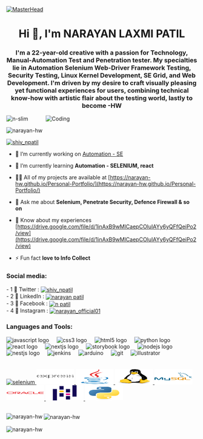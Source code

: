 [![MasterHead](https://techbullion.com/wp-content/uploads/2023/03/Software-Development.webp)](https://narayan-hw.github.io/Personal-Portfolio/)
<h1 align="center">Hi 👋, I'm NARAYAN LAXMI PATIL</h1>
<h3 align="center">I'm a 22-year-old creative with a passion for Technology, Manual-Automation Test and Penetration tester. My specialties lie in Automation Selenium Web-Driver Framework Testing, Security Testing, Linux Kernel Development, SE Grid, and Web Development. I'm driven by my desire to craft visually pleasing yet functional experiences for users, combining technical know-how with artistic flair about the testing world, lastly to become -HW</h3>
<img align="right" alt="Coding" width="400" src="https://github.com/NarayaN-HW/NarayaN-HW/assets/151113796/ecf9f3f0-e27e-4abf-954c-cea163545789">

![n-slim](https://github.com/NarayaN-HW/NarayaN-HW/assets/151113796/fb2e78a8-78e0-4017-b9f2-71e6e81763b0)


<p align="left"> <img src="https://komarev.com/ghpvc/?username=narayan-hw&label=Profile%20views&color=0e75b6&style=flat" alt="narayan-hw" /> </p>

<p align="left"> <a href="https://twitter.com/shiv_npatil" target="blank"><img src="https://img.shields.io/twitter/follow/shiv_npatil?logo=twitter&style=for-the-badge" alt="shiv_npatil" /></a> </p>

- 🔭 I’m currently working on [Automation - SE](none)

- 🌱 I’m currently learning **Automation - SELENIUM, react**

- 👨‍💻 All of my projects are available at [https://narayan-hw.github.io/Personal-Portfolio/](https://narayan-hw.github.io/Personal-Portfolio/)

- 💬 Ask me about **Selenium, Penetrate Security, Defence Firewall & so on**

- 📄 Know about my experiences [https://drive.google.com/file/d/1inAxB9wMlCaepCOluIAYy6yQFfQeiPo2/view](https://drive.google.com/file/d/1inAxB9wMlCaepCOluIAYy6yQFfQeiPo2/view)

- ⚡ Fun fact **love to Info Collect**

<h3 align="left">Social media:</h3>
<p align="left">
-  1 💬 Twitter :  <a href="https://twitter.com/shiv_npatil" target="blank"><img align="center" src="https://raw.githubusercontent.com/rahuldkjain/github-profile-readme-generator/master/src/images/icons/Social/twitter.svg" alt="shiv_npatil" height="40" width="120" /></a> </br>
-  2 💬 LinkedIn :   <a href="https://linkedin.com/in/narayan patil" target="blank"><img align="center" src="https://raw.githubusercontent.com/rahuldkjain/github-profile-readme-generator/master/src/images/icons/Social/linked-in-alt.svg" alt="narayan patil" height="40" width="120" /></a> </br>
-  3 💬 Facebook :  <a href="https://fb.com/n patil" target="blank"><img align="center" src="https://raw.githubusercontent.com/rahuldkjain/github-profile-readme-generator/master/src/images/icons/Social/facebook.svg" alt="n patil" height="40" width="120"" /></a> </br>
-  4 💬 Instagram :  <a href="https://instagram.com/narayan_official01" target="blank"><img align="center" src="https://raw.githubusercontent.com/rahuldkjain/github-profile-readme-generator/master/src/images/icons/Social/instagram.svg" alt="narayan_official01" height="40" width="150" /></a>
</p>



<h3 align="left">Languages and Tools:</h3>
<p align="left">
  <img src="https://cdn.jsdelivr.net/gh/devicons/devicon/icons/javascript/javascript-original.svg" height="40" alt="javascript logo"  />
  <img width="12" />
  <img src="https://cdn.jsdelivr.net/gh/devicons/devicon/icons/css3/css3-original.svg" height="30" alt="css3 logo"  />
  <img width="12" />
  <img src="https://cdn.jsdelivr.net/gh/devicons/devicon/icons/html5/html5-original.svg" height="30" alt="html5 logo"  />
  <img width="12" />
  <img src="https://cdn.jsdelivr.net/gh/devicons/devicon/icons/python/python-original.svg" height="30" alt="python logo"  />
  <img width="12" />
  
  <img src="https://cdn.jsdelivr.net/gh/devicons/devicon/icons/react/react-original.svg" height="40" alt="react logo"  />
  <img width="12" />
  <img src="https://cdn.jsdelivr.net/gh/devicons/devicon/icons/nextjs/nextjs-original.svg" height="40" alt="nextjs logo"  />
  <img width="12" />
  <img src="https://cdn.jsdelivr.net/gh/devicons/devicon/icons/storybook/storybook-original.svg" height="40" alt="storybook logo"  />
  <img width="12" />
  <img src="https://cdn.jsdelivr.net/gh/devicons/devicon/icons/nodejs/nodejs-original.svg" height="40" alt="nodejs logo"  />
  <img width="12" />
  <img src="https://cdn.jsdelivr.net/gh/devicons/devicon/icons/nestjs/nestjs-plain.svg" height="40" alt="nestjs logo"  />
  <img width="12" />
  <img src="https://www.vectorlogo.zone/logos/jenkins/jenkins-icon.svg" alt="jenkins" width="60" height="50"  />
  <img width="12" />
  <img src="https://cdn.worldvectorlogo.com/logos/arduino-1.svg" alt="arduino" width="60" height="50"/> 
  <img width="12" />
  <img src="https://www.vectorlogo.zone/logos/git-scm/git-scm-icon.svg" alt="git" width="60" height="50"/> 
  <img width="12" />
  <img src="https://www.vectorlogo.zone/logos/adobe_illustrator/adobe_illustrator-icon.svg" alt="illustrator" width="60" height="50"/>  
  <img width="12" />
  </br>  </br>  </br>
  <a href="https://www.selenium.dev" target="_blank" rel="noreferrer"> <img src="https://raw.githubusercontent.com/detain/svg-logos/780f25886640cef088af994181646db2f6b1a3f8/svg/selenium-logo.svg" alt="selenium" width="100" height="40"/> </a>
<a href="https://expressjs.com" target="_blank" rel="noreferrer"> <img src="https://raw.githubusercontent.com/devicons/devicon/master/icons/express/express-original-wordmark.svg" alt="express" width="100" height="40"/> </a>
<a href="https://www.java.com" target="_blank" rel="noreferrer"> <img src="https://raw.githubusercontent.com/devicons/devicon/master/icons/java/java-original.svg" alt="java" width="100" height="40"/> </a> 
<a href="https://www.linux.org/" target="_blank" rel="noreferrer"> <img src="https://raw.githubusercontent.com/devicons/devicon/master/icons/linux/linux-original.svg" alt="linux" width="100" height="40"/> </a>
<a href="https://www.mysql.com/" target="_blank" rel="noreferrer"> <img src="https://raw.githubusercontent.com/devicons/devicon/master/icons/mysql/mysql-original-wordmark.svg" alt="mysql" width="100" height="40"/> </a> 
<a href="https://www.oracle.com/" target="_blank" rel="noreferrer"> <img src="https://raw.githubusercontent.com/devicons/devicon/master/icons/oracle/oracle-original.svg" alt="oracle" width="100" height="40"/> </a>
<a href="https://pandas.pydata.org/" target="_blank" rel="noreferrer"> <img src="https://raw.githubusercontent.com/devicons/devicon/2ae2a900d2f041da66e950e4d48052658d850630/icons/pandas/pandas-original.svg" alt="pandas" width="100" height="40"/> </a> 
<a href="https://www.python.org" target="_blank" rel="noreferrer"> <img src="https://raw.githubusercontent.com/devicons/devicon/master/icons/python/python-original.svg" alt="python" width="100" height="40"/> </a> </br></br>
 </p>


<p><img align="left" src="https://github-readme-stats.vercel.app/api/top-langs?username=narayan-hw&show_icons=true&locale=en&layout=compact" alt="narayan-hw" /></p>

<p>&nbsp;<img align="center" src="https://github-readme-stats.vercel.app/api?username=narayan-hw&show_icons=true&locale=en" alt="narayan-hw" /></p>

<p><img align="center" src="https://github-readme-streak-stats.herokuapp.com/?user=narayan-hw&" alt="narayan-hw" /></p>

